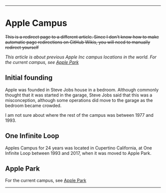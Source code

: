 
***

# Apple Campus

~~This is a redirect page to a different article. Since I don't know how to make automatic page redirections on GitHub Wikis, you will need to manually redirect yourself~~

_This article is about previous Apple Inc campus locations in the world. For the current campus, see [Apple Park](https://github.com/seanpm2001/WacOS/wiki/Apple_Park/)_

## Initial founding

Apple was founded in Steve Jobs house in a bedroom. Although commonly thought that it was started in the garage, Steve Jobs said that this was a misconception, although some operations did move to the garage as the bedroom became crowded.

I am not sure about where the rest of the campus was between 1977 and 1993.

## One Infinite Loop

Apples Campus for 24 years was located in Cupertino California, at One Infinite Loop between 1993 and 2017, when it was moved to Apple Park.

## Apple Park

For the current campus, see [Apple Park](https://github.com/seanpm2001/WacOS/wiki/Apple_Park/)

***
